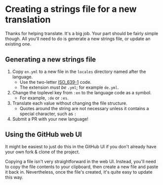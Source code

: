 # Creating a strings file for a new translation

Thanks for helping translate. It's a big job. Your part should be fairly
simple though. All you'll need to do is generate a new strings file, or
update an existing one.

## Generating a new strings file

1. Copy `en.yml` to a new file in the `locales` directory named after the language.
    * Use the two-letter [ISO_639-1](https://en.wikipedia.org/wiki/ISO_639-1) code.
    * The extension *must be* `.yml`; for example `de.yml`.
1. Change the toplevel key from `:en` to the language code as a symbol.
    * For example, `:de` or `:es`.
1. Translate each value without changing the file structure.
    * Quotes around the string are not necessary unless it contains a special character, such as `:`
1. Submit a PR with your new language!

## Using the GitHub web UI

It might be easiest to just do this in the GitHub UI if you don't already have
your own fork & clone of the project.

Copying a file isn't very straightforward in the web UI. Instead, you'll need to
copy the file contents to your clipboard, then create a new file and paste it back
in. Nevertheless, once the file's created, it's quite easy to update this way.
